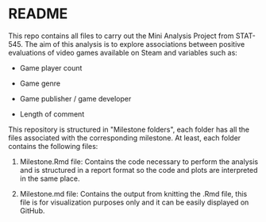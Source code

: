 # README

This repo contains all files to carry out the Mini Analysis Project from STAT-545. The aim of this analysis is to explore associations between positive evaluations of video games available on Steam and variables such as:

-   Game player count

-   Game genre

-   Game publisher / game developer

-   Length of comment

This repository is structured in "Milestone folders", each folder has all the files associated with the corresponding milestone. At least, each folder contains the following files:

1.  Milestone.Rmd file: Contains the code necessary to perform the analysis and is structured in a report format so the code and plots are interpreted in the same place.

2.  Milestone.md file: Contains the output from knitting the .Rmd file, this file is for visualization purposes only and it can be easily displayed on GitHub.
